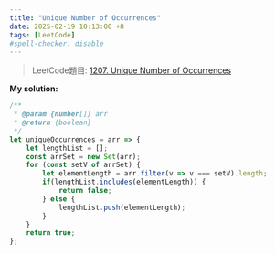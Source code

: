 ```yaml
---
title: "Unique Number of Occurrences"
date: 2025-02-19 10:13:00 +8
tags: [LeetCode]
#spell-checker: disable
---
```


> LeetCode題目: [1207. Unique Number of Occurrences](https://leetcode.com/problems/unique-number-of-occurrences/description/?envType=study-plan-v2&envId=leetcode-75)

**My solution:**
```js
/**
 * @param {number[]} arr
 * @return {boolean}
 */
let uniqueOccurrences = arr => {
    let lengthList = [];
    const arrSet = new Set(arr);
    for (const setV of arrSet) {
        let elementLength = arr.filter(v => v === setV).length;
        if(lengthList.includes(elementLength)) {
            return false;
        } else {
            lengthList.push(elementLength);
        }
    }
    return true;
};
```
